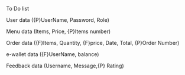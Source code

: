 To Do list

User data
({P}UserName, Password, Role)

Menu data
(Items, Price, {P}Items number)

Order data
({F}Items, Quantity, {F}price, Date, Total, {P}Order Number)

e-wallet data
({F}UserName, balance)

Feedback data
(Username, Message,{P} Rating) 

